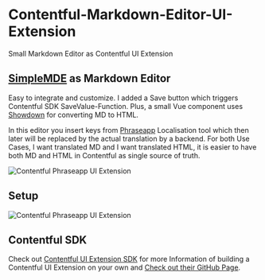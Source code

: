 # Contentful-Markdown-Editor-UI-Extension
Small Markdown Editor as Contentful UI Extension


## [SimpleMDE](https://github.com/sparksuite/simplemde-markdown-editor "SimpleMDE") as Markdown Editor
Easy to integrate and customize. I added a Save button which triggers Contentful SDK SaveValue-Function. 
Plus, a small Vue component uses [Showdown](https://github.com/showdownjs/showdown "Showdown MD to HTML Converter") for converting MD to HTML.

In this editor you insert keys from [Phraseapp](https://phraseapp.com/ "Phraseapp.com") Localisation tool which then later will be replaced by the actual translation by a backend. For both Use Cases, I want translated MD and I want translated HTML, it is easier to have both MD and HTML in Contentful as single source of truth.

![Contentful Phraseapp UI Extension](https://raw.githubusercontent.com/TinkeringAround/Contentful-Markdown-Editor-UI-Extension/master/images/Contentful-Markdown-Editor-Extension.PNG "Contentful Markdown Editor UI Extension")

## Setup
![Contentful Phraseapp UI Extension](https://raw.githubusercontent.com/TinkeringAround/Contentful-Markdown-Editor-UI-Extension/master/images/Setup.PNG "Contentful Markdown Editor UI Extension")


## Contentful SDK
Check out [Contentful UI Extension SDK](https://github.com/contentful/ui-extensions-sdk "Contentful UI Extension SDK") for more Information of building a Contentful UI Extension on your own and 
[Check out their GitHub Page](https://github.com/contentful/contentful.js).
